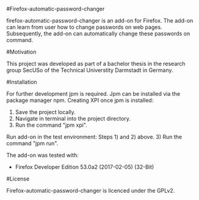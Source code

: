 #Firefox-automatic-password-changer

firefox-automatic-password-changer is an add-on for Firefox. The add-on can learn from user how to change passwords on web pages. Subsequently, the add-on can automatically change these passwords on command.

#Motivation

This project was developed as part of a bachelor thesis in the research group SecUSo of the Technical Universtity Darmstadt in Germany.

#Installation

For further development jpm is required. Jpm can be installed via the package manager npm.
Creating XPI once jpm is installed:
1) Save the project locally.
2) Navigate in terminal into the project directory.
3) Run the command "jpm xpi".

Run add-on in the test environment:
Steps 1) and 2) above.
3) Run the command "jpm run".

The add-on was tested with:
 * Firefox Developer Edition 53.0a2 (2017-02-05) (32-Bit)

#License

Firefox-automatic-password-changer is licenced under the GPLv2.
